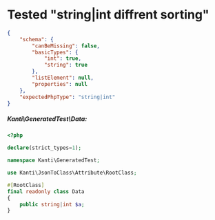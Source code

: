 # Tested "string|int diffrent sorting"
````json
{
    "schema": {
        "canBeMissing": false,
        "basicTypes": {
            "int": true,
            "string": true
        },
        "listElement": null,
        "properties": null
    },
    "expectedPhpType": "string|int"
}
````
##### Kanti\GeneratedTest\Data:
````php
<?php

declare(strict_types=1);

namespace Kanti\GeneratedTest;

use Kanti\JsonToClass\Attribute\RootClass;

#[RootClass]
final readonly class Data
{
    public string|int $a;
}
````
